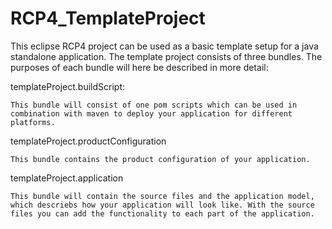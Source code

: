 # RCP4_TemplateProject
This eclipse RCP4 project can be used as a basic template setup for a java standalone application.
The template project consists of three bundles. The purposes of each bundle will here be described in more detail:

templateProject.buildScript:

	This bundle will consist of one pom scripts which can be used in combination with maven to deploy your application for different platforms.
	
templateProject.productConfiguration

	This bundle contains the product configuration of your application.
	
templateProject.application

	This bundle will contain the source files and the application model, which descriebs how your application will look like. With the source files you can add the functionality to each part of the application. 
